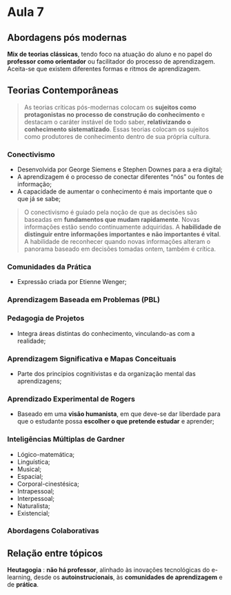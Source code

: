 # Aula 7

## Abordagens pós modernas

**Mix de teorias clássicas**, tendo foco na atuação do aluno e no papel do **professor como orientador** ou facilitador do processo de aprendizagem. Aceita-se que existem diferentes formas e ritmos de aprendizagem.

## Teorias Contemporâneas

> As teorias críticas pós-modernas colocam os **sujeitos como protagonistas no processo de construção do conhecimento** e destacam o caráter instável de todo saber, **relativizando o conhecimento sistematizado**. Essas teorias colocam os sujeitos como produtores de conhecimento dentro de sua própria cultura.

### Conectivismo

- Desenvolvida por George Siemens e Stephen Downes para a era digital;
- A aprendizagem é o processo de conectar diferentes “nós” ou fontes de informação;
- A capacidade de aumentar o conhecimento é mais importante que o que já se sabe;

> O conectivismo é guiado pela noção de que as decisões são baseadas em **fundamentos que mudam rapidamente**. Novas informações estão sendo continuamente adquiridas. A **habilidade de distinguir entre informações importantes e não importantes é vital**. A habilidade de reconhecer quando novas informações alteram o panorama baseado em decisões tomadas ontem, também é crítica.

### Comunidades da Prática

- Expressão criada por Etienne Wenger;

### Aprendizagem Baseada em Problemas (PBL)

### Pedagogia de Projetos

- Integra áreas distintas do conhecimento, vinculando-as com a realidade;

### Aprendizagem Significativa e Mapas Conceituais

- Parte dos princípios cognitivistas e da organização mental das aprendizagens;

### Aprendizado Experimental de Rogers

- Baseado em uma **visão humanista**, em que deve-se dar liberdade para que o estudante possa **escolher o que pretende estudar** e aprender;

### Inteligências Múltiplas de Gardner

- Lógico-matemática;
- Linguística;
- Musical;
- Espacial;
- Corporal-cinestésica;
- Intrapessoal;
- Interpessoal;
- Naturalista;
- Existencial;

### Abordagens Colaborativas

## Relação entre tópicos

**Heutagogia** : **não há professor**, alinhado às inovações tecnológicas do e-learning, desde os **autoinstrucionais**, às **comunidades de aprendizagem** e de **prática**.

